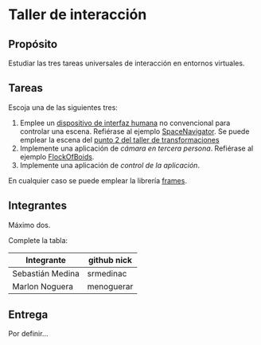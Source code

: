# Taller de interacción

## Propósito

Estudiar las tres tareas universales de interacción en entornos virtuales.

## Tareas

Escoja una de las siguientes tres:

1. Emplee un [dispositivo de interfaz humana](https://en.wikipedia.org/wiki/Human_interface_device) no convencional para controlar una escena. Refiérase al ejemplo [SpaceNavigator](). Se puede emplear la escena del [punto 2 del taller de transformaciones](https://github.com/VisualComputing/Transformations_ws)
2. Implemente una aplicación de _cámara en tercera persona_. Refiérase al ejemplo [FlockOfBoids]().
3. Implemente una aplicación de _control de la aplicación_.

En cualquier caso se puede emplear la librería [frames](https://github.com/VisualComputing/frames).

## Integrantes

Máximo dos.

Complete la tabla:

| Integrante | github nick |
|------------|-------------|
|    Sebastián Medina      |        srmedinac     |
|Marlon Noguera|menoguerar|

## Entrega

Por definir...
